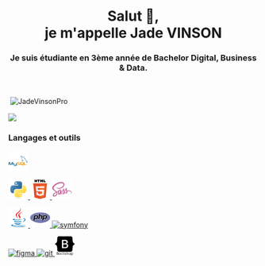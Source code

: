 
<h1 align="center">Salut 👋, 
<br> je m'appelle Jade VINSON </h1>

<h3 align="center">Je suis étudiante en 3ème année de Bachelor Digital, Business & Data.</h3>
<br />

<p>&nbsp;<img align="center" src="https://github-readme-stats.vercel.app/api?username=JadeVinsonPro&show_icons=true&locale=en" alt="JadeVinsonPro" /></p>

<!---


<a href="https://github.com/anuraghazra/github-readme-stats"><img align="center" src="https://github-readme-stats.vercel.app/api?username=JadeVinsonPro&show_icons=true&include_all_commits=true&theme=buefy&hide_border=true" alt="Anurag's github stats" /></a>
-->


<a href="https://github.com/anuraghazra/github-readme-stats"><img align="center" src="https://github-readme-stats.vercel.app/api/top-langs/?username=JadeVinsonPro&layout=compact&theme=buefy&hide_border=true" /></a>


<h3 align="left">Langages et outils</h3>

<a href="https://www.mysql.com/" target="_blank"> <img src="https://raw.githubusercontent.com/devicons/devicon/master/icons/mysql/mysql-original-wordmark.svg" alt="mysql" width="40" height="40"/> </a>

<a href="https://www.python.org" target="_blank"> <img src="https://raw.githubusercontent.com/devicons/devicon/master/icons/python/python-original.svg" alt="python" width="40" height="40"/> </a>
<a href="https://www.w3.org/html/" target="_blank"> <img src="https://raw.githubusercontent.com/devicons/devicon/master/icons/html5/html5-original-wordmark.svg" alt="html5" width="40" height="40"/> </a> 
<a href="https://sass-lang.com" target="_blank"> <img src="https://raw.githubusercontent.com/devicons/devicon/master/icons/sass/sass-original.svg" alt="sass" width="40" height="40"/> </a> 

<a href="https://www.java.com" target="_blank"> <img src="https://raw.githubusercontent.com/devicons/devicon/master/icons/java/java-original.svg" alt="java" width="40" height="40"/> </a> 
<a href="https://www.php.net" target="_blank"> <img src="https://raw.githubusercontent.com/devicons/devicon/master/icons/php/php-original.svg" alt="php" width="40" height="40"/> </a> 
<a href="https://symfony.com" target="_blank"> <img src="https://symfony.com/logos/symfony_black_03.svg" alt="symfony" width="40" height="40"/> </a>




<a href="https://www.figma.com/" target="_blank"> <img src="https://www.vectorlogo.zone/logos/figma/figma-icon.svg" alt="figma" width="40" height="40"/> </a>
<a href="https://git-scm.com/" target="_blank"> <img src="https://www.vectorlogo.zone/logos/git-scm/git-scm-icon.svg" alt="git" width="40" height="40"/> </a>
<img src="https://raw.githubusercontent.com/devicons/devicon/master/icons/bootstrap/bootstrap-plain-wordmark.svg" alt="bootstrap" width="40" height="40"/> </a> 





<!--
<h3 align="left">Langages</h3>


<h4 align="left">Front-End:</h4>

<h4 align="left">Back-End:</h4>
<h4 align="left">Versioning:</h4>
<h4 align="left">SGBDD:</h4>


<p align="left"> <img src="https://komarev.com/ghpvc/?username=JadeVinsonPro&label=Profile%20views&color=0e75b6&style=flat" alt="JadeVinsonPro" /> </p>
<br />
<p align="left"> <a href="https://github.com/ryo-ma/github-profile-trophy"><img src="https://github-profile-trophy.vercel.app/?username=JadeVinsonPro" alt="JadeVinsonPro" /></a> </p>


**JadeVinsonPro/JadeVinsonPro** is a ✨ _special_ ✨ repository because its `README.md` (this file) appears on your GitHub profile.

Here are some ideas to get you started:

- 🔭 I’m currently working on ...
- 🌱 I’m currently learning ...
- 👯 I’m looking to collaborate on ...
- 🤔 I’m looking for help with ...
- 💬 Ask me about ...
- 📫 How to reach me: ...
- 😄 Pronouns: ...
- ⚡ Fun fact: ...
-->
